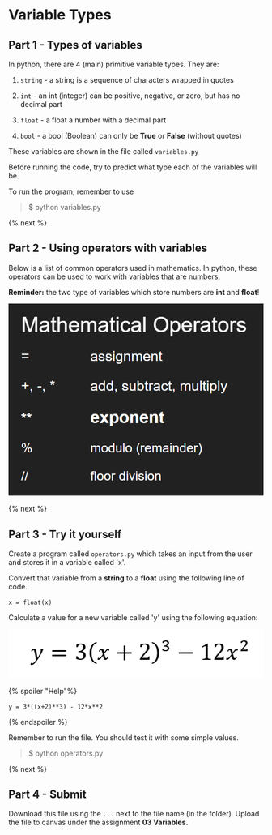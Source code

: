 # Variable Types

## Part 1 - Types of variables
In python, there are 4 (main) primitive variable types. They are:
1. <code>string</code> - a string is a sequence of characters wrapped in quotes

2. <code>int</code> - an int (integer) can be positive, negative, or zero, but has no decimal part

3. <code>float</code> - a float a number with a decimal part

4. <code>bool</code> - a bool (Boolean) can only be **True** or **False** (without quotes)

These variables are shown in the file called <code>variables.py</code>

Before running the code, try to predict what type each of the variables will be.

To run the program, remember to use
> $ python variables.py

{% next %}

## Part 2 - Using operators with variables

Below is a list of common operators used in mathematics. In python, these operators can be used to work with variables that are numbers.

**Reminder:** the two type of variables which store numbers are **int** and **float**!

![Mathematical Operators](operators.PNG)

{% next %}

## Part 3 - Try it yourself

Create a program called <code>operators.py</code> which takes an input from the user and stores it in a variable called 'x'.

Convert that variable from a **string** to a **float** using the following line of code.

    x = float(x)

Calculate a value for a new variable called 'y' using the following equation:

![Operator Equation](eqn.PNG)

{% spoiler "Help"%}

    y = 3*((x+2)**3) - 12*x**2

{% endspoiler %}

Remember to run the file. You should test it with some simple values.
> $ python operators.py

{% next %}

## Part 4 - Submit

Download this file using the <code>...</code> next to the file name (in the folder).
Upload the file to canvas under the assignment **03 Variables.**